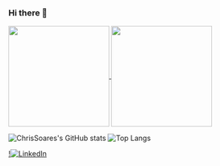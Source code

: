 ### Hi there 👋

<a href="https://github.com/anuraghazra/github-readme-stats">
  <img height=200 align="center" src="https://github-readme-stats.vercel.app/api?username=chrissoares&show_icons=true&theme=tokyonight" />
</a>
<a href="https://github.com/anuraghazra/convoychat">
  <img height=200 align="center" src="https://github-readme-stats.vercel.app/api/top-langs/?username=chrissoares&show_icons=true&layout=donut&theme=tokyonight" />
</a>

![ChrisSoares's GitHub stats](https://github-readme-stats.vercel.app/api?username=chrissoares&show_icons=true&theme=tokyonight )
![Top Langs](https://github-readme-stats.vercel.app/api/top-langs/?username=chrissoares&show_icons=true&layout=donut&theme=tokyonight)

[!![LinkedIn](https://img.shields.io/badge/linkedin-%230077B5.svg?style=for-the-badge&logo=linkedin&logoColor=white)](https://www.linkedin.com/in/chrisrsoares/)

<!--
Compact: ![Top Langs](https://github-readme-stats.vercel.app/api/top-langs/?username=chrissoares&layout=compact)
No Have [![Harlok's wakatime stats](https://github-readme-stats.vercel.app/api/wakatime?username=chrissoares)](https://github.com/anuraghazra/github-readme-stats)
**chrissoares/chrissoares** is a ✨ _special_ ✨ repository because its `README.md` (this file) appears on your GitHub profile.

Here are some ideas to get you started:

- 🔭 I’m currently working on ...
- 🌱 I’m currently learning ...
- 👯 I’m looking to collaborate on ...
- 🤔 I’m looking for help with ...
- 💬 Ask me about ...
- 📫 How to reach me: ...
- 😄 Pronouns: ...
- ⚡ Fun fact: ...
-->
